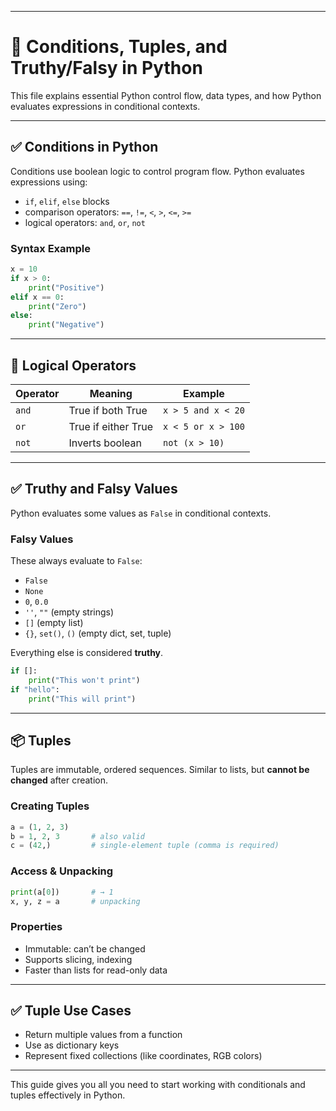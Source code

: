

---

# 🔸 Conditions, Tuples, and Truthy/Falsy in Python

This file explains essential Python control flow, data types, and how Python evaluates expressions in conditional contexts.

---

## ✅ Conditions in Python

Conditions use boolean logic to control program flow. Python evaluates expressions using:

* `if`, `elif`, `else` blocks
* comparison operators: `==`, `!=`, `<`, `>`, `<=`, `>=`
* logical operators: `and`, `or`, `not`

### Syntax Example

```python
x = 10
if x > 0:
    print("Positive")
elif x == 0:
    print("Zero")
else:
    print("Negative")
```

---

## 🔁 Logical Operators

| Operator | Meaning             | Example            |
| -------- | ------------------- | ------------------ |
| `and`    | True if both True   | `x > 5 and x < 20` |
| `or`     | True if either True | `x < 5 or x > 100` |
| `not`    | Inverts boolean     | `not (x > 10)`     |

---

## ✅ Truthy and Falsy Values

Python evaluates some values as `False` in conditional contexts.

### Falsy Values

These always evaluate to `False`:

* `False`
* `None`
* `0`, `0.0`
* `''`, `""` (empty strings)
* `[]` (empty list)
* `{}`, `set()`, `()` (empty dict, set, tuple)

Everything else is considered **truthy**.

```python
if []:
    print("This won't print")
if "hello":
    print("This will print")
```

---

## 📦 Tuples

Tuples are immutable, ordered sequences. Similar to lists, but **cannot be changed** after creation.

### Creating Tuples

```python
a = (1, 2, 3)
b = 1, 2, 3       # also valid
c = (42,)         # single-element tuple (comma is required)
```

### Access & Unpacking

```python
print(a[0])       # → 1
x, y, z = a       # unpacking
```

### Properties

* Immutable: can’t be changed
* Supports slicing, indexing
* Faster than lists for read-only data

---

## ✅ Tuple Use Cases

* Return multiple values from a function
* Use as dictionary keys
* Represent fixed collections (like coordinates, RGB colors)

---

This guide gives you all you need to start working with conditionals and tuples effectively in Python.


